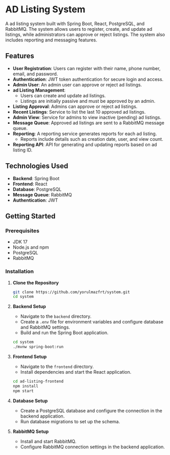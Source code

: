 # AD Listing System

A ad listing system built with Spring Boot, React, PostgreSQL, and RabbitMQ. The system allows users to register, create, and update ad listings, while administrators can approve or reject listings. The system also includes reporting and messaging features.

## Features

- **User Registration**: Users can register with their name, phone number, email, and password.
- **Authentication**: JWT token authentication for secure login and access.
- **Admin User**: An admin user can approve or reject ad listings.
- **ad Listing Management**:
  - Users can create and update ad listings.
  - Listings are initially passive and must be approved by an admin.
- **Listing Approval**: Admins can approve or reject ad listings.
- **Recent Listings**: Service to list the last 10 approved ad listings.
- **Admin View**: Service for admins to view inactive (pending) ad listings.
- **Message Queue**: Approved ad listings are sent to a RabbitMQ message queue.
- **Reporting**: A reporting service generates reports for each ad listing.
  - Reports include details such as creation date, user, and view count.
- **Reporting API**: API for generating and updating reports based on ad listing ID.

## Technologies Used

- **Backend**: Spring Boot
- **Frontend**: React
- **Database**: PostgreSQL
- **Message Queue**: RabbitMQ
- **Authentication**: JWT

## Getting Started

### Prerequisites

- JDK 17
- Node.js and npm
- PostgreSQL
- RabbitMQ

### Installation

1. **Clone the Repository**

    ```bash
    git clone https://github.com/yorulmazfrt/system.git
    cd system
    ```

2. **Backend Setup**

    - Navigate to the `backend` directory.
    - Create a `.env` file for environment variables and configure database and RabbitMQ settings.
    - Build and run the Spring Boot application.

    ```bash
    cd system
    ./mvnw spring-boot:run
    ```

3. **Frontend Setup**

    - Navigate to the `frontend` directory.
    - Install dependencies and start the React application.

    ```bash
    cd ad-listing-frontend
    npm install
    npm start
    ```

4. **Database Setup**

    - Create a PostgreSQL database and configure the connection in the backend application.
    - Run database migrations to set up the schema.

5. **RabbitMQ Setup**

    - Install and start RabbitMQ.
    - Configure RabbitMQ connection settings in the backend application.

